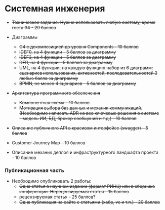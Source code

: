# Системная инженерия

- ~~Техническое задание. Нужно использовать любую систему, кроме госта 34 - 20 баллов~~

- Диаграммы
    * ~~C4 с декомпозицией до уровня Components - 10 баллов~~
    * ~~IDEF0, на 4 функции - 5 баллов за диаграмму~~
    * ~~IDEF3, на 4 функции - 5 баллов за диаграмму~~
    * ~~DFD, на 4 функции - 5 баллов за диаграмму~~
    * ~~UML, на 4 функции, на каждую функцию набор из 6 диаграмм: сценариев использования, активностей, последовательностей  3 любые балла за диаграмму~~
    * ~~BPMN, не менее 4 сценариев - 5 баллов за диаграмму~~

- ~~Архитектура программного обеспечения~~
    * ~~Компонентная схема - 10 баллов~~
    * ~~Мотивация выбора баз данных и механик коммуникаций. (Необходимо написать ADR на все ключевые решения в системе - модель ИИ, БД, брокер сообщений и т.д.) - 10 баллов~~

- ~~Описание публичного API в красивом интерфейсе (swagger) - 5 баллов~~
- ~~Customer Journey Map - 10 баллов~~
- Описание механик деплоя и инфраструктурного ландшафта проекта - 10 баллов

### Публикационная часть

- Необходимо опубликовать 2 работы:
    * ~~Одна статья в научном издании (формат РИНЦ) или в сборнике конференции. Нерецензируемая статья - 15 баллов~~  
    * рецензируемая статья - 25 баллов?
    * ~~Одна публикация на сайте с статьями (хабр, vc и т.п.) - 20 баллов~~

